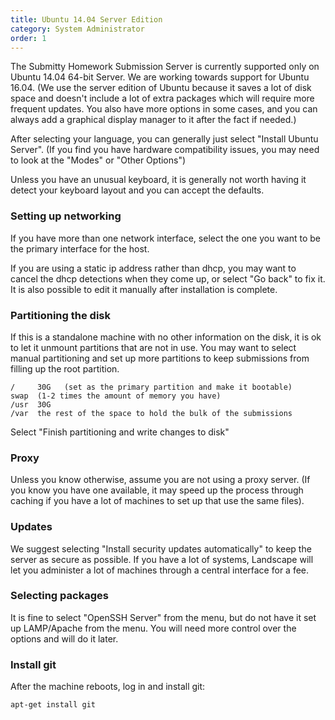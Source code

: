 ```yaml
---
title: Ubuntu 14.04 Server Edition
category: System Administrator
order: 1
---
```


The Submitty Homework Submission Server is currently supported only on
Ubuntu 14.04 64-bit Server.  We are working towards support for Ubuntu
16.04.  (We use the server edition of Ubuntu because it saves a lot of disk
space and doesn't include a lot of extra packages which will require
more frequent updates.  You also have more options in some cases, and
you can always add a graphical display manager to it after the fact if needed.)

After selecting your language, you can generally just select "Install
Ubuntu Server".  (If you find you have hardware compatibility issues,
you may need to look at the "Modes" or "Other Options")

Unless you have an unusual keyboard, it is generally not worth having
it detect your keyboard layout and you can accept the defaults.



### Setting up networking

If you have more than one network interface, select the one you want
to be the primary interface for the host.

If you are using a static ip address rather than dhcp, you may want to
cancel the dhcp detections when they come up, or select "Go back" to
fix it.  It is also possible to edit it manually after installation is
complete.


### Partitioning the disk

If this is a standalone machine with no other information on the disk,
it is ok to let it unmount partitions that are not in use.  You may want to select
manual partitioning and set up more partitions to keep submissions
from filling up the root partition.

```
/     30G   (set as the primary partition and make it bootable)
swap  (1-2 times the amount of memory you have)
/usr  30G
/var  the rest of the space to hold the bulk of the submissions
```

Select "Finish partitioning and write changes to disk"


### Proxy

Unless you know otherwise, assume you are not using a proxy server.
(If you know you have one available, it may speed up the process
through caching if you have a lot of machines to set up that use the
same files).


### Updates

We suggest selecting "Install security updates automatically" to keep
the server as secure as possible.  If you have a lot of systems,
Landscape will let you administer a lot of machines through a central
interface for a fee.


### Selecting packages

It is fine to select "OpenSSH Server" from the menu, but do not have
it set up LAMP/Apache from the menu.  You will need more control over
the options and will do it later.

### Install git  

After the machine reboots, log in and install git:  

```
apt-get install git
```